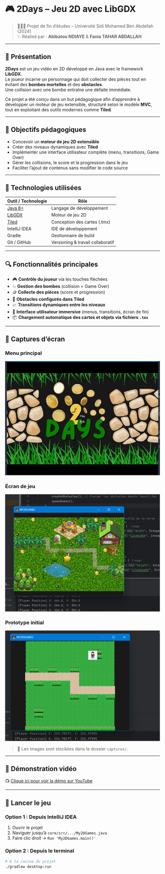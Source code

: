 # 🎮 2Days – Jeu 2D avec LibGDX

> 👩🏽‍💻 Projet de fin d’études – Université Sidi Mohamed Ben Abdellah (2024)  
> ✨ Réalisé par : **Abibatou NDIAYE** & **Fania TAHAR ABDALLAH**

---

## 📌 Présentation

**2Days** est un jeu vidéo en 2D développé en Java avec le framework **LibGDX**.  
Le joueur incarne un personnage qui doit collecter des pièces tout en évitant des **bombes mortelles** et des **obstacles**.  
Une collision avec une bombe entraîne une défaite immédiate.

Ce projet a été conçu dans un but pédagogique afin d’apprendre à développer un moteur de jeu extensible, structuré selon le modèle **MVC**, tout en exploitant des outils modernes comme **Tiled**.

---

## 🎯 Objectifs pédagogiques

- Concevoir un **moteur de jeu 2D extensible**
- Créer des niveaux dynamiques avec **Tiled**
- Implémenter une interface utilisateur complète (menu, transitions, Game Over)
- Gérer les collisions, le score et la progression dans le jeu
- Faciliter l’ajout de contenus sans modifier le code source

---

## 🧰 Technologies utilisées

| Outil / Technologie | Rôle |
|---------------------|------|
| [Java 8+](https://www.oracle.com/java/) | Langage de développement |
| [LibGDX](https://libgdx.com) | Moteur de jeu 2D |
| [Tiled](https://www.mapeditor.org/) | Conception des cartes (.tmx) |
| IntelliJ IDEA | IDE de développement |
| Gradle | Gestionnaire de build |
| Git / GitHub | Versioning & travail collaboratif |

---

## 🔍 Fonctionnalités principales

- 🎮 **Contrôle du joueur** via les touches fléchées
- 💥 **Gestion des bombes** (collision = Game Over)
- 🪙 **Collecte des pièces** (score et progression)
- 🧱 **Obstacles configurés dans Tiled**
- 📈 **Transitions dynamiques entre les niveaux**
- 🧩 **Interface utilisateur immersive** (menus, transitions, écran de fin)
- 📦 **Chargement automatique des cartes et objets via fichiers `.tmx`**

---

## 📸 Captures d’écran

### Menu principal  
![Menu principal](captures/menu.png)

### Écran de jeu  
![Jeu](captures/jeu.png)

### Prototype initial  
![Prototype](captures/prototype.png)

> 📁 Les images sont stockées dans le dossier `captures/`.

---

## 🎥 Démonstration vidéo

📺 [Clique ici pour voir la démo sur YouTube](https://LIEN_VERS_LA_VIDEO)

---

## 🧪 Lancer le jeu

### Option 1 : Depuis IntelliJ IDEA
1. Ouvrir le projet
2. Naviguer jusqu’à `core/src/.../My2DGames.java`
3. Faire clic droit → `Run 'My2DGames.main()'`

### Option 2 : Depuis le terminal

```bash
# À la racine du projet
./gradlew desktop:run
